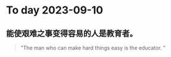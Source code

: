 
# To day 2023-09-10


## 能使艰难之事变得容易的人是教育者。
> "The man who can make hard things easy is the educator. "

    